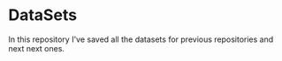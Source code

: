 # DataSets
In this repository I've saved all the datasets for previous repositories and next next ones. 
